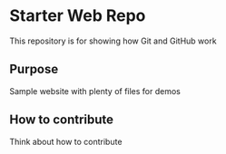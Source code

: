# Starter Web Repo

This repository is for showing how Git and GitHub work

## Purpose

Sample website with plenty of files for demos

## How to contribute

Think about how to contribute
